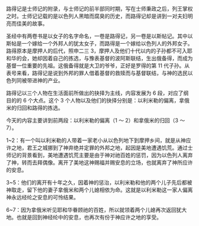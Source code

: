 路得记是士师记的附录，与士师记的前半部同时期，写在士师秉政之后，列王掌权之时。士师记记载的是以色列人黑暗而腐臭的历史，而路得记却是讲到一对夫妇明亮而佳美的故事。

圣经中有两卷书是以女子的名字命名，一卷是路得记，另一卷是以斯帖记。其中以斯帖是一个嫁给一个外邦人的犹太女子，而路得是一个嫁给以色列人的外邦女子。路得原本是摩押人的后代，照申二三 3，摩押人及他们十代以内的子孙都不可入耶和华的会，她却因着自己的拣选，与豫表基督的波阿斯联结，生出俄备得，而成为基督一位重要的先祖。这俄备得就是大卫的爷爷，正好是罗得的第 11 代子孙。从表号来看，路得记是说到外邦的罪人借着基督的救赎而与基督联结，与神的选民以色列同被带进神的产业。

路得记以三个人物在生活面前所做出的抉择为主线，内容发展为 6 段，对应了纲目的的 6 个大点。这个 3 个人物以及他们的抉择分别是：以利米勒的偏离，拿俄米的归回和路得的拣选。

今天的内容主要讲到前两段：以利米勒的偏离（1 ～ 2）和拿俄米的归回（3 ～ 7）。

1~2：有一个叫以利米勒的人带着一家老小从以色列地下到摩押乡间，就是从神应许之地，君王之城挪到了神弃绝并定罪的外邦之地，起因是美地遭遇饥荒。通过士师记的背景看到，美地遭遇饥荒主要是由于神对祂百姓的惩罚，因为以色列人离弃了神，转而去拜偶像。离开了美地这神赐福并赐安息的立场，也就离弃了神所应许的安息。

3~5：他们的离开有十年之久，因着神的惩治，以利米勒和他的两个儿子先后都被神取走，留下他的妻子拿俄米和两个儿媳相依为命。这就是以利米勒这一家人偏离神永远经纶之安息的可怜结果。

6~7：因为拿俄米听见耶和华眷顾祂的百姓，所以就领着两个儿媳再次返回犹大地。也就是回到神经纶中的安息，也再次有份于神应许之地的享受。
